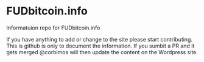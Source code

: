 # FUDbitcoin.info
Informatuion repo for FUDbitcoin.info

If you have anything to add or change to the site please start contributing. This is github is only to document the information. If you sumbit a PR and it gets merged @corbimos will then update the content on the Wordpress site.
